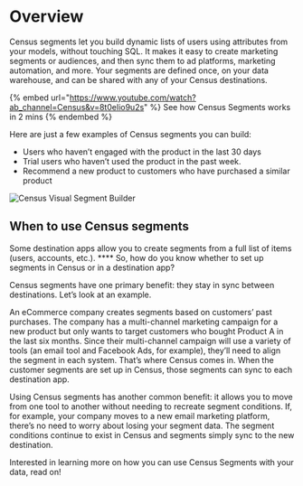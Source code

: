 # Overview



Census segments let you build dynamic lists of users using attributes from your models, without touching SQL. It makes it easy to create marketing segments or audiences, and then sync them to ad platforms, marketing automation, and more. Your segments are defined once, on your data warehouse, and can be shared with any of your Census destinations.

{% embed url="https://www.youtube.com/watch?ab_channel=Census&v=8t0eIio9u2s" %}
See how Census Segments works in 2 mins
{% endembed %}

Here are just a few examples of Census segments you can build:

* Users who haven’t engaged with the product in the last 30 days&#x20;
* Trial users who haven’t used the product in the past week.&#x20;
* Recommend a new product to customers who have purchased a similar product

![Census Visual Segment Builder](../.gitbook/assets/segments\_cropped.gif)

## **When to use Census segments**

Some destination apps allow you to create segments from a full list of items (users, accounts, etc.). **** So, how do you know whether to set up segments in Census or in a destination app?&#x20;

Census segments have one primary benefit: they stay in sync between destinations. Let’s look at an example.

An eCommerce company creates segments based on customers’ past purchases. The company has a multi-channel marketing campaign for a new product but only wants to target customers who bought Product A in the last six months. Since their multi-channel campaign will use a variety of tools (an email tool and Facebook Ads, for example), they’ll need to align the segment in each system. That’s where Census comes in. When the customer segments are set up in Census, those segments can sync to each destination app.&#x20;

Using Census segments has another common benefit: it allows you to move from one tool to another without needing to recreate segment conditions. If, for example, your company moves to a new email marketing platform, there’s no need to worry about losing your segment data. The segment conditions continue to exist in Census and segments simply sync to the new destination.

Interested in learning more on how you can use Census Segments with your data, read on!
